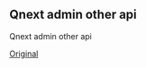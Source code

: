 ## Qnext admin other api

Qnext admin other api
  
[Original](https://telegra.ph/Qnext-admin-other-api-10-26)